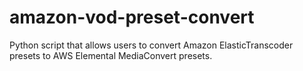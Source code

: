 # amazon-vod-preset-convert
Python script that allows users to convert Amazon ElasticTranscoder presets to AWS Elemental MediaConvert presets.
